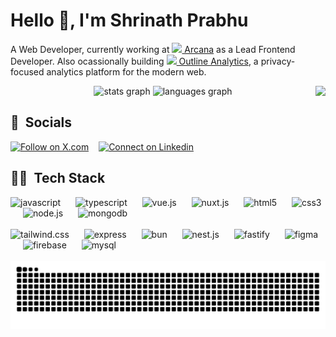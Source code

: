 <h1>Hello 👋, I'm Shrinath Prabhu</h1>

A Web Developer, currently working at <a href="https://arcana.network" target="_blank"><img src="https://avatars.githubusercontent.com/u/82495837?s=200&v=4" width="12" /> Arcana</a> as a Lead Frontend Developer. Also ocassionally building <a href="https://useoutline.xyz" target="_blank"><img src="https://avatars.githubusercontent.com/u/132091068?s=200&v=4" width="16" /> Outline Analytics</a>, a privacy-focused analytics platform for the modern web.

<div align="center">
    <img src="https://github-readme-stats.vercel.app/api?username=shrinathprabhu&hide_title=false&hide_rank=false&show_icons=true&include_all_commits=true&count_private=true&disable_animations=false&theme=vue-dark&locale=en&hide_border=false" height="150" alt="stats graph"  />
    <img src="https://github-readme-stats.vercel.app/api/top-langs?username=shrinathprabhu&locale=en&hide_title=false&layout=compact&card_width=320&langs_count=5&theme=vue-dark&hide_border=false" height="150" alt="languages graph"  />
<img align="right" height="120" src="https://media1.tenor.com/m/Ch4VFEjuI7IAAAAC/anime-boy.gif"  />
    <!-- <img src="https://streak-stats.demolab.com/?user=shrinathprabhu&theme=vue-dark&date_format=M%20j%5B%2C%20Y%5D" height="150" alt="streak graph"  /> -->
</div>

<h2>🤝 &nbsp;Socials</h2>
<p>
</a><a target="_blank" href="https://twitter.com/shrinath_prabhu" style="display: inline-block;"><img src="https://img.shields.io/static/v1?message=x.com&logo=x&label=&color=000000&logoColor=white&labelColor=&style=for-the-badge" height="32" alt="Follow on X.com"  /></a>
<img width="8" />
<a target="_blank" href="https://www.linkedin.com/in/shrinath-prabhu" style="display: inline-block;"><img src="https://img.shields.io/static/v1?message=LinkedIn&logo=linkedin&label=&color=0077B5&logoColor=white&labelColor=&style=for-the-badge" height="32" alt="Connect on Linkedin"  /></a>
</p>

<h2>🧑‍💻 &nbsp;Tech Stack</h2>
<div align="left">
    <img src="https://cdn.jsdelivr.net/gh/devicons/devicon@latest/icons/javascript/javascript-original.svg" height="48" alt="javascript" />
    <img width="16" />
    <img src="https://cdn.jsdelivr.net/gh/devicons/devicon/icons/typescript/typescript-original.svg" height="48" alt="typescript"  />
    <img width="16" />
    <img src="https://cdn.jsdelivr.net/gh/devicons/devicon@latest/icons/vuejs/vuejs-original-wordmark.svg" height="48" alt="vue.js"  />
    <img width="16" />
    <img src="https://cdn.jsdelivr.net/gh/devicons/devicon@latest/icons/nuxtjs/nuxtjs-original-wordmark.svg" height="48" alt="nuxt.js" />
    <img width="16" />
    <img src="https://cdn.jsdelivr.net/gh/devicons/devicon@latest/icons/html5/html5-original-wordmark.svg" height="48" alt="html5"  />
    <img width="16" />
    <img src="https://cdn.jsdelivr.net/gh/devicons/devicon@latest/icons/css3/css3-original-wordmark.svg" height="48" alt="css3"  />
    <img width="16" />
    <img src="https://cdn.jsdelivr.net/gh/devicons/devicon@latest/icons/nodejs/nodejs-original-wordmark.svg" height="48" alt="node.js" />
    <img width="16" />
    <img src="https://cdn.jsdelivr.net/gh/devicons/devicon@latest/icons/mongodb/mongodb-original-wordmark.svg" height="48" alt="mongodb"  />
    <br /><br />
    <img src="https://cdn.jsdelivr.net/gh/devicons/devicon@latest/icons/tailwindcss/tailwindcss-original-wordmark.svg"  height="48" alt="tailwind.css" />
    <img width="16" />
    <img src="https://cdn.jsdelivr.net/gh/devicons/devicon@latest/icons/express/express-original-wordmark.svg" height="48" alt="express" />
    <img width="16" />
    <img src="https://cdn.jsdelivr.net/gh/devicons/devicon@latest/icons/bun/bun-original.svg" height="48" alt="bun" />
    <img width="16" />
    <img src="https://cdn.jsdelivr.net/gh/devicons/devicon@latest/icons/nestjs/nestjs-original-wordmark.svg" height="48" alt="nest.js" />
    <img width="16" />
    <img src="https://cdn.jsdelivr.net/gh/devicons/devicon@latest/icons/fastify/fastify-plain-wordmark.svg" height="48" alt="fastify" />
   <img width="16" />
    <img src="https://cdn.jsdelivr.net/gh/devicons/devicon@latest/icons/figma/figma-original.svg" height="48" alt="figma" />
    <img width="16" />
    <img src="https://cdn.jsdelivr.net/gh/devicons/devicon@latest/icons/firebase/firebase-original-wordmark.svg" height="48" alt="firebase" />
    <img width="16" />
    <img src="https://cdn.jsdelivr.net/gh/devicons/devicon@latest/icons/mysql/mysql-original-wordmark.svg" height="48" alt="mysql" />

</div>

<!-- <h2>✒️ Blogs</h2>
<ul>
<li><a target="_blank" href="https://medium.com/arcana-network-blog/vue-3-composition-api-basics-and-patterns-44813f2c785d">Vue 3 Composition API: Basics and Patterns</a></li>
</ul> -->

<!-- [![Shrinath's Github Trophies](https://github-profile-trophy.vercel.app/?username=shrinathprabhu&column=7&theme=dracula)](https://github.com/anuraghazra/github-readme-stats) -->

<br clear="both">

<div align="center">
<picture>
  <source media="(prefers-color-scheme: dark)" srcset="https://raw.githubusercontent.com/shrinathprabhu/shrinathprabhu/output/snake-dark.svg" />
  <source media="(prefers-color-scheme: light)" srcset="https://raw.githubusercontent.com/shrinathprabhu/shrinathprabhu/output/snake-light.svg" />
  <img alt="github-snake" src="https://raw.githubusercontent.com/shrinathprabhu/shrinathprabhu/output/snake.svg" />
</picture>
</div>

<!-- <a href="https://paypal.me/shrinathprabhu" target="_blank">
<img src="https://cdn-icons-png.flaticon.com/512/174/174861.png" width="16" height="16" alt="Paypal" />
</a>&nbsp;&nbsp;
<a href="https://ko-fi.com/shrinath" target="_blank">
<img src="https://www.vectorlogo.zone/logos/ko-fi/ko-fi-icon.svg" width="16" height="16" alt="Ko-fi" />
</a>
<a href="https://www.buymeacoffee.com/shrinathprabhu" target="_blank">
<img src="https://www.buymeacoffee.com/assets/img/guidelines/logo-mark-1.svg" width="16" height="16" alt="Buy Me a Coffee" />
</a> -->
